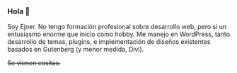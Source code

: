 ### Hola 👋
Soy Ejner. No tengo formación profesional sobre desarrollo web, pero si un entusiasmo enorme que inicio como hobby. Me manejo en WordPress, tanto desarrollo de temas, plugins, e implementación de diseños existentes basados en Gutenberg (y menor medida, Divi).

~~Se vienen cositas.~~
